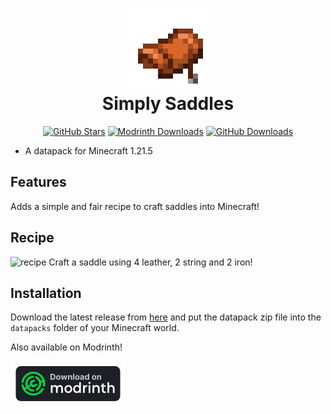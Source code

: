 <h1 align="center">
  <img alt="Icon" src="saddle.png" width="128" height="128" style="image-rendering: pixelated"></br>
  Simply Saddles
</h1>
<p align="center">
<a href="https://github.com/IViddyy/simply-saddles/stargazers"><img alt="GitHub Stars" src="https://img.shields.io/github/stars/Tschipcraft/dynamiclights?style=for-the-badge&labelColor=000000&color=ffcc00"></a>
<a href="https://modrinth.com/datapack/simply-saddles"><img alt="Modrinth Downloads" src="https://img.shields.io/modrinth/dt/simply-saddles?label=Modrinth&style=for-the-badge&logo=modrinth&labelColor=000000"></a>
<a href="https://github.com/IViddyy/simply-saddles/releases/latest"><img alt="GitHub Downloads" src="https://img.shields.io/github/downloads/IViddyy/simply-saddles/total?logo=github&style=for-the-badge&labelColor=000000&color=08872B"></a>
</p>

* A datapack for Minecraft 1.21.5

## Features

Adds a simple and fair recipe to craft saddles into Minecraft!

## Recipe
![recipe](https://github.com/user-attachments/assets/e0e38dd3-3ad5-40d2-b811-f0543a12f55b)
Craft a saddle using 4 leather, 2 string and 2 iron!
## Installation

Download the latest release from [here](https://github.com/IViddyy/simply-saddles/releases/latest) and put the datapack zip file into the `datapacks` folder of your Minecraft world.

Also available on Modrinth!

<a href="https://modrinth.com/datapack/simply-saddles">
<picture>
  <source height="72px" media="(prefers-color-scheme: dark)" srcset="https://raw.githubusercontent.com/Tschipcraft/badges/main/assets/modrinth-badge-dark.svg">
  <source height="72px" media="(prefers-color-scheme: light)" srcset="https://raw.githubusercontent.com/Tschipcraft/badges/main/assets/modrinth-badge-light.svg">
  <img height="72px" alt="Download on Modrinth" src="https://raw.githubusercontent.com/Tschipcraft/badges/main/assets/modrinth-badge-dark.svg">
</picture>
</a>
